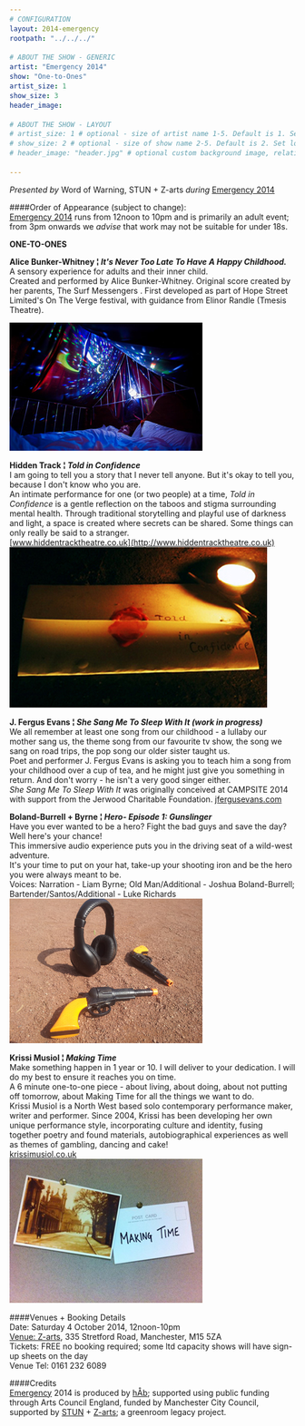 ```yaml
---
# CONFIGURATION
layout: 2014-emergency
rootpath: "../../../"

# ABOUT THE SHOW - GENERIC
artist: "Emergency 2014"
show: "One-to-Ones"
artist_size: 1
show_size: 3
header_image:

# ABOUT THE SHOW - LAYOUT
# artist_size: 1 # optional - size of artist name 1-5. Default is 1. Set longer names to lower values
# show_size: 2 # optional - size of show name 2-5. Default is 2. Set longer names to lower values
# header_image: "header.jpg" # optional custom background image, relative to current page

---
```

*Presented by* Word of Warning, STUN + Z-arts *during* [Emergency 2014](/current/2014-emergency)    
          
####Order of Appearance (subject to change):      
[Emergency 2014](/current/2014-emergency) runs from 12noon to 10pm and is primarily an adult event; from 3pm onwards we *advise* that work may not be suitable for under 18s.      
       
**ONE-TO-ONES**     

**Alice Bunker-Whitney ¦ *It's Never Too Late To Have A Happy Childhood.***       
A sensory experience for adults and their inner child.    
Created and performed by Alice Bunker-Whitney.  Original score created by her parents, The Surf Messengers    .
First developed as part of Hope Street Limited's On The Verge festival, with guidance from Elinor Randle (Tmesis Theatre).    
      
![Alice Bunker-Whitney](alicebw.jpg)     

**Hidden Track ¦ *Told in Confidence***      
I am going to tell you a story that I never tell anyone. But it's okay to tell you, because I don't know who you are.    
An intimate performance for one (or two people) at a time, *Told in Confidence* is a gentle reflection on the taboos and stigma surrounding mental health. Through traditional storytelling and playful use of darkness and light, a space is created where secrets can be shared. Some things can only really be said to a stranger.    
[www.hiddentracktheatre.co.uk](http://www.hiddentracktheatre.co.uk)     
![Hidden Track](HTrack.jpg)    


**J. Fergus Evans ¦ *She Sang Me To Sleep With It (work in progress)***      
We all remember at least one song from our childhood - a lullaby our mother sang us, the theme song from our favourite tv show, the song we sang on road trips, the pop song our older sister taught us.     
Poet and performer J. Fergus Evans is asking you to teach him a song from your childhood over a cup of tea, and he might just give you something in return. And don't worry - he isn't a very good singer either.    
*She Sang Me To Sleep With It* was originally conceived at CAMPSITE 2014 with support from the Jerwood Charitable Foundation.                                                                                                                                                  [jfergusevans.com](http://www.jfergusevans.com)          
                                                                                                                                                          
**Boland-Burrell + Byrne ¦ *Hero- Episode 1: Gunslinger***     
Have you ever wanted to be a hero? Fight the bad guys and save the day?    
Well here's your chance!     
This immersive audio experience puts you in the driving seat of a wild-west adventure.    
It's your time to put on your hat, take-up your shooting iron and be the hero you were always meant to be.    
Voices:   Narration - Liam Byrne;  Old Man/Additional - Joshua Boland-Burrell;  Bartender/Santos/Additional - Luke Richards    
![Boland-Burrell + Byrne](LiamB.jpg)     
 
**Krissi Musiol ¦ *Making Time***    
Make something happen in 1 year or 10.  I will deliver to your dedication.  I will do my best to ensure it reaches you on time.    
A 6 minute one-to-one piece - about living, about doing, about not putting off tomorrow, about Making Time for all the things we want to do.    
Krissi Musiol is a North West based solo contemporary performance maker, writer and performer. Since 2004, Krissi has been developing her own unique performance style, incorporating culture and identity, fusing together poetry and found materials, autobiographical experiences as well as themes of gambling, dancing and cake!     
[krissimusiol.co.uk](http://krissimusiol.co.uk)    
![Krissi Musiol](KMusiol.jpg)     

          
####Venues + Booking Details  
Date: Saturday 4 October 2014, 12noon-10pm        
[Venue: Z-arts](http://www.z-arts.org/about-us/getting-here), 335 Stretford Road, Manchester, M15 5ZA         
Tickets: FREE no booking required; some ltd capacity shows will have sign-up sheets on the day      
Venue Tel: 0161 232 6089      
          
####Credits         
[Emergency](/hab/emergency) 2014 is produced by [hÅb](/hab); supported using public funding through Arts Council England, funded by Manchester City Council, supported by [STUN](http://stunlive.com) + [Z-arts](http://www.z-arts.org); a greenroom legacy project.
